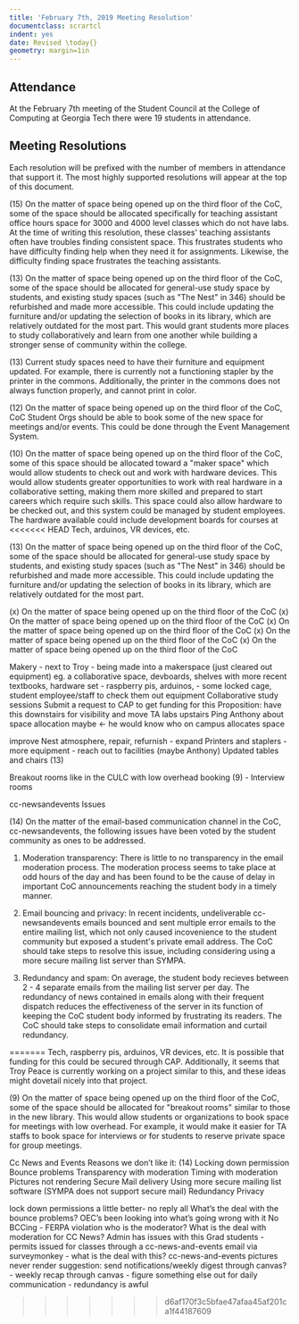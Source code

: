 ```yaml
---
title: 'February 7th, 2019 Meeting Resolution'
documentclass: scrartcl
indent: yes
date: Revised \today{}
geometry: margin=1in
---
```


## Attendance

At the February 7th meeting of the Student Council at the College of Computing at Georgia Tech there were 19 students
in attendance.

## Meeting Resolutions
Each resolution will be prefixed with the number of members in attendance that support it. The most highly supported
resolutions will appear at the top of this document.

(15) On the matter of space being opened up on the third floor of the CoC, some of the space should be allocated
specifically for teaching assistant office hours space for 3000 and 4000 level classes which do not have labs. At the
time of writing this resolution, these classes' teaching assistants often have troubles finding consistent space. This
frustrates students who have difficulty finding help when they need it for assignments. Likewise, the difficulty finding
space frustrates the teaching assistants.

(13) On the matter of space being opened up on the third floor of the CoC, some of the space should be allocated for
general-use study space by students, and existing study spaces (such as "The Nest" in 346) should be refurbished and
made more accessible. This could include updating the furniture and/or updating the selection of books in its library,
which are relatively outdated for the most part. This would grant students more places to study collaboratively and
learn from one another while building a stronger sense of community within the college.

(13) Current study spaces need to have their furniture and equipment updated. For example, there is currently not a
functioning stapler by the printer in the commons. Additionally, the printer in the commons does not always function
properly, and cannot print in color.

(12) On the matter of space being opened up on the third floor of the CoC, CoC Student Orgs should be able to book some
of the new space for meetings and/or events. This could be done through the Event Management System.

(10) On the matter of space being opened up on the third floor of the CoC, some of this space should be allocated
toward a "maker space" which would allow students to check out and work with hardware devices. This would allow
students greater opportunities to work with real hardware in a collaborative setting, making them more skilled and
prepared to start careers which require such skills. This space could also allow hardware to be checked out, and this
system could be managed by student employees. The hardware available could include development boards for courses at
<<<<<<< HEAD
Tech, arduinos, VR devices, etc.

(13) On the matter of space being opened up on the third floor of the CoC, some of the space should be allocated for
general-use study space by students, and existing study spaces (such as "The Nest" in 346) should be refurbished and
made more accessible. This could include updating the furniture and/or updating the selection of books in its library,
which are relatively outdated for the most part.

(x) On the matter of space being opened up on the third floor of the CoC
(x) On the matter of space being opened up on the third floor of the CoC
(x) On the matter of space being opened up on the third floor of the CoC
(x) On the matter of space being opened up on the third floor of the CoC
(x) On the matter of space being opened up on the third floor of the CoC

Makery - next to Troy - being made into a makerspace (just cleared out equipment) eg. a collaborative space, devboards, shelves with more recent textbooks, hardware set - raspberry pis, arduinos, - some locked cage, student employee/staff to check them out equipment
Collaborative study sessions
    Submit a request to CAP to get funding for this
    Proposition: have this downstairs for visibility and move TA labs upstairs
    Ping Anthony about space allocation maybe <- he would know who on campus allocates
    space

improve Nest atmosphere, repair, refurnish - expand
Printers and staplers - more equipment - reach out to facilities (maybe Anthony)
    Updated tables and chairs (13)

Breakout rooms like in the CULC with low overhead booking (9) - Interview rooms

cc-newsandevents Issues

(14) On the matter of the email-based communication channel in the CoC, cc-newsandevents, the following issues have been voted by the student community as ones to be addressed. 

1. Moderation transparency: There is little to no transparency in the email moderation process. The moderation process seems to take place at odd hours of the day and has been found to be the cause of delay in important CoC announcements reaching the student body in a timely manner.

2. Email bouncing and privacy: In recent incidents, undeliverable cc-newsandevents emails bounced and sent multiple error emails to the entire mailing list, which not only caused incovenience to the student community but exposed a student's private email address. The CoC should take steps to resolve this issue, including considering using a more secure mailing list server than SYMPA. 

4. Redundancy and spam: On average, the student body recieves between 2 - 4 separate emails from the mailing list server per day. The redundancy of news contained in emails along with their frequent dispatch reduces the effectiveness of the server in its function of keeping the CoC student body informed by frustrating its readers. The CoC should take steps to consolidate email information and curtail redundancy. 

=======
Tech, raspberry pis, arduinos, VR devices, etc. It is possible that funding for this could be secured through CAP.
Additionally, it seems that Troy Peace is currently working on a project similar to this, and these ideas might
dovetail nicely into that project.

(9) On the matter of space being opened up on the third floor of the CoC, some of the space should be allocated for
"breakout rooms" similar to those in the new library. This would allow students or organizations to book space for
meetings with low overhead. For example, it would make it easier for TA staffs to book space for interviews or for
students to reserve private space for group meetings.

Cc News and Events
Reasons we don’t like it: (14)
Locking down permission
Bounce problems
Transparency with moderation
Timing with moderation
Pictures not rendering
Secure Mail delivery
    Using more secure mailing list software (SYMPA does not support secure mail)
Redundancy
Privacy

lock down permissions a little better- no reply all
What’s the deal with the bounce problems? OEC’s been looking into what’s going wrong with it
No BCCing - FERPA violation
who is the moderator? What is the deal with moderation for CC News? Admin has issues with this
Grad students - permits issued for classes through a cc-news-and-events email via surveymonkey - what is the deal with this?
cc-news-and-events pictures never render
suggestion: send notifications/weekly digest through canvas? - weekly recap through canvas - figure something else out for daily communication - redundancy is awful
>>>>>>> d6af170f3c5bfae47afaa45af201ca1f44187609

